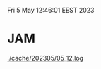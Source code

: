 Fri  5 May 12:46:01 EEST 2023
# JAM
<a href='./cache/202305/05_12.log'>./cache/202305/05_12.log</a>
